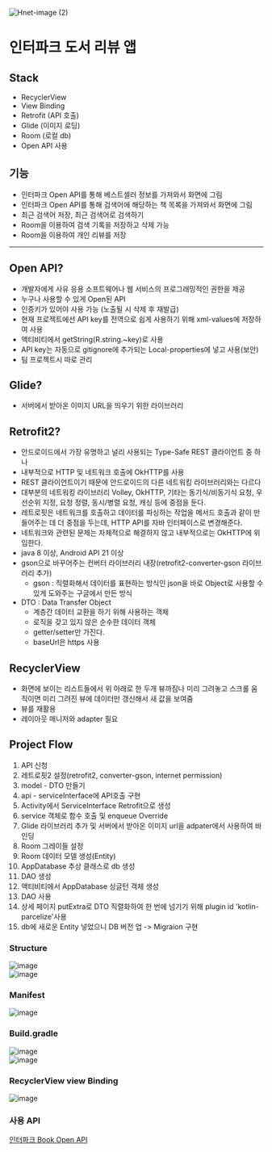 ![Hnet-image (2)](https://user-images.githubusercontent.com/66052467/151707258-1e97e7c2-0f18-4147-adaa-9462c68dfd98.gif)
# 인터파크 도서 리뷰 앱

## Stack
- RecyclerView
- View Binding
- Retrofit (API 호출)
- Glide (이미지 로딩)
- Room (로컬 db)
- Open API 사용

## 기능
- 인터파크 Open API를 통해 베스트셀러 정보를 가져와서 화면에 그림
- 인터파크 Open API를 통해 검색어에 해당하는 책 목록을 가져와서 화면에 그림
- 최근 검색어 저장, 최근 검색어로 검색하기
- Room을 이용하여 검색 기록을 저장하고 삭제 가능
- Room을 이용하여 개인 리뷰를 저장

---
## Open API?
- 개발자에게 사유 응용 소프트웨어나 웹 서비스의 프로그래밍적인 권한을 제공
- 누구나 사용할 수 있게 Open된 API
- 인증키가 있어야 사용 가능 (노출될 시 삭제 후 재발급)
- 현재 프로젝트에선 API key를 전역으로 쉽게 사용하기 위해 xml-values에 저장하여 사용
- 액티비티에서 getString(R.string.~key)로 사용
- API key는 자동으로 gitignore에 추가되는 Local-properties에 넣고 사용(보안)
- 팀 프로젝트시 따로 관리
## Glide?
- 서버에서 받아온 이미지 URL을 띄우기 위한 라이브러리

## Retrofit2?
- 안드로이드에서 가장 유명하고 널리 사용되는 Type-Safe REST 클라이언트 중 하나
- 내부적으로 HTTP 및 네트워크 호출에 OkHTTP를 사용
- REST 클라이언트이기 때문에 안드로이드의 다른 네트워킹 라이브러리와는 다르다
- 대부분의 네트워킹 라이브러리 Volley, OkHTTP, 기타는 동기식/비동기식 요청, 우선순위 지정, 요청 정렬, 동시/병렬 요청, 캐싱 등에 중점을 둔다.
- 레트로핏은 네트워크를 호출하고 데이터를 파싱하는 작업을 메서드 호출과 같이 만들어주는 데 더 중점을 두는데, HTTP API를 자바 인터페이스로 변경해준다.
- 네트워크와 관련된 문제는 자체적으로 해결하지 않고 내부적으로는 OkHTTP에 위임한다.
- java 8 이상, Android API 21 이상
- gson으로 바꾸어주는 컨버터 라이브러리 내장(retrofit2-converter-gson 라이브러리 추가)
  - gson : 직렬화해서 데이터를 표현하는 방식인 json을 바로 Object로 사용할 수 있게 도와주는 구글에서 만든 방식
- DTO : Data Transfer Object
  - 계층간 데이터 교환을 하기 위해 사용하는 객체
  - 로직을 갖고 있지 않은 순수한 데이터 객체
  - getter/setter만 가진다.
  - baseUrl은 https 사용 

## RecyclerView
- 화면에 보이는 리스트들에서 위 아래로 한 두개 뷰까짐나 미리 그려놓고 스크롤 움직이면 미리 그려진 뷰에 데이터만 갱신해서 새 값을 보여줌
- 뷰를 재활용
- 레이아웃 매니저와 adapter 필요

## Project Flow
1. API 신청
2. 레트로핏2 설정(retrofit2, converter-gson, internet permission)
3. model - DTO 만들기
4. api - serviceInterface에 API호출 구현
5. Activity에서 ServiceInterface Retrofit으로 생성
6. service 객체로 함수 호출 및 enqueue Override
7. Glide 라이브러리 추가 및 서버에서 받아온 이미지 url을 adpater에서 사용하여 바인딩
8. Room 그레이들 설정
9. Room 데이터 모델 생성(Entity)
10. AppDatabase 추상 클래스로 db 생성
11. DAO 생성
12. 액티비티에서 AppDatabase 싱글턴 객체 생성
13. DAO 사용
14. 상세 페이지 putExtra로 DTO 직렬화하여 한 번에 넘기기 위해 plugin id 'kotlin-parcelize'사용
15. db에 새로운 Entity 넣었으니 DB 버전 업 -> Migraion 구현
  
### Structure
![image](https://user-images.githubusercontent.com/66052467/151729535-455db42c-3843-44fc-80be-12a0e529bd0a.png)<br>
![image](https://user-images.githubusercontent.com/66052467/151729536-c1429896-ec81-4976-9372-285e50b663e1.png)<br>

### Manifest
![image](https://user-images.githubusercontent.com/66052467/151729569-8c75178b-f50d-482e-b7a4-1afa4dd22e72.png)<br>

### Build.gradle
![image](https://user-images.githubusercontent.com/66052467/151729597-5c716834-a464-47dc-a8e6-8ed4c8fc7965.png)<br>
![image](https://user-images.githubusercontent.com/66052467/151729624-c19778df-a203-45db-bec4-75b6081a0724.png)<br>

### RecyclerView view Binding
![image](https://user-images.githubusercontent.com/66052467/151729838-6f181c63-77c7-44c7-8807-019eb4a8c114.png)<br>

### 사용 API
[인터파크 Book Open API](http://book.interpark.com/bookPark/html/bookpinion/api_main.html)<br>
